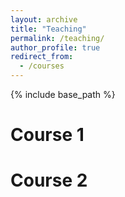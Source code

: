 ```yaml
---
layout: archive
title: "Teaching"
permalink: /teaching/
author_profile: true
redirect_from:
  - /courses
---
```


{% include base_path %}

Course 1
=====

Course 2
=====

